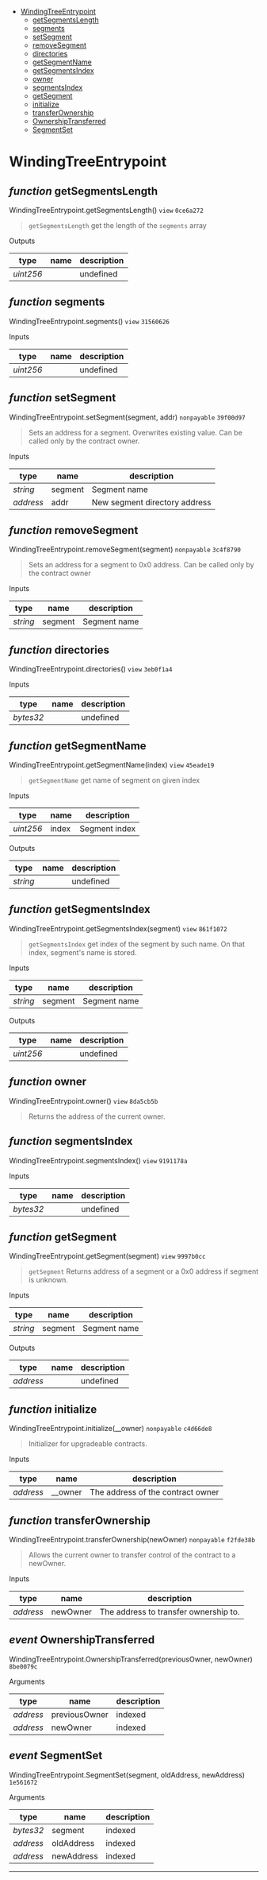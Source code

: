 * [WindingTreeEntrypoint](#windingtreeentrypoint)
  * [getSegmentsLength](#function-getsegmentslength)
  * [segments](#function-segments)
  * [setSegment](#function-setsegment)
  * [removeSegment](#function-removesegment)
  * [directories](#function-directories)
  * [getSegmentName](#function-getsegmentname)
  * [getSegmentsIndex](#function-getsegmentsindex)
  * [owner](#function-owner)
  * [segmentsIndex](#function-segmentsindex)
  * [getSegment](#function-getsegment)
  * [initialize](#function-initialize)
  * [transferOwnership](#function-transferownership)
  * [OwnershipTransferred](#event-ownershiptransferred)
  * [SegmentSet](#event-segmentset)

# WindingTreeEntrypoint


## *function* getSegmentsLength

WindingTreeEntrypoint.getSegmentsLength() `view` `0ce6a272`

> `getSegmentsLength` get the length of the `segments` array



Outputs

| **type** | **name** | **description** |
|-|-|-|
| *uint256* |  | undefined |

## *function* segments

WindingTreeEntrypoint.segments() `view` `31560626`


Inputs

| **type** | **name** | **description** |
|-|-|-|
| *uint256* |  | undefined |


## *function* setSegment

WindingTreeEntrypoint.setSegment(segment, addr) `nonpayable` `39f00d97`

> Sets an address for a segment. Overwrites existing value. Can be called only by the contract owner.

Inputs

| **type** | **name** | **description** |
|-|-|-|
| *string* | segment | Segment name |
| *address* | addr | New segment directory address |


## *function* removeSegment

WindingTreeEntrypoint.removeSegment(segment) `nonpayable` `3c4f8790`

> Sets an address for a segment to 0x0 address. Can be called only by the contract owner

Inputs

| **type** | **name** | **description** |
|-|-|-|
| *string* | segment | Segment name |


## *function* directories

WindingTreeEntrypoint.directories() `view` `3eb0f1a4`


Inputs

| **type** | **name** | **description** |
|-|-|-|
| *bytes32* |  | undefined |


## *function* getSegmentName

WindingTreeEntrypoint.getSegmentName(index) `view` `45eade19`

> `getSegmentName` get name of segment on given index

Inputs

| **type** | **name** | **description** |
|-|-|-|
| *uint256* | index | Segment index |

Outputs

| **type** | **name** | **description** |
|-|-|-|
| *string* |  | undefined |

## *function* getSegmentsIndex

WindingTreeEntrypoint.getSegmentsIndex(segment) `view` `861f1072`

> `getSegmentsIndex` get index of the segment by such name. On that index, segment's name is stored.

Inputs

| **type** | **name** | **description** |
|-|-|-|
| *string* | segment | Segment name |

Outputs

| **type** | **name** | **description** |
|-|-|-|
| *uint256* |  | undefined |

## *function* owner

WindingTreeEntrypoint.owner() `view` `8da5cb5b`

> Returns the address of the current owner.




## *function* segmentsIndex

WindingTreeEntrypoint.segmentsIndex() `view` `9191178a`


Inputs

| **type** | **name** | **description** |
|-|-|-|
| *bytes32* |  | undefined |


## *function* getSegment

WindingTreeEntrypoint.getSegment(segment) `view` `9997b0cc`

> `getSegment` Returns address of a segment or a 0x0 address if segment is unknown.

Inputs

| **type** | **name** | **description** |
|-|-|-|
| *string* | segment | Segment name |

Outputs

| **type** | **name** | **description** |
|-|-|-|
| *address* |  | undefined |

## *function* initialize

WindingTreeEntrypoint.initialize(__owner) `nonpayable` `c4d66de8`

> Initializer for upgradeable contracts.

Inputs

| **type** | **name** | **description** |
|-|-|-|
| *address* | __owner | The address of the contract owner |


## *function* transferOwnership

WindingTreeEntrypoint.transferOwnership(newOwner) `nonpayable` `f2fde38b`

> Allows the current owner to transfer control of the contract to a newOwner.

Inputs

| **type** | **name** | **description** |
|-|-|-|
| *address* | newOwner | The address to transfer ownership to. |

## *event* OwnershipTransferred

WindingTreeEntrypoint.OwnershipTransferred(previousOwner, newOwner) `8be0079c`

Arguments

| **type** | **name** | **description** |
|-|-|-|
| *address* | previousOwner | indexed |
| *address* | newOwner | indexed |

## *event* SegmentSet

WindingTreeEntrypoint.SegmentSet(segment, oldAddress, newAddress) `1e561672`

Arguments

| **type** | **name** | **description** |
|-|-|-|
| *bytes32* | segment | indexed |
| *address* | oldAddress | indexed |
| *address* | newAddress | indexed |


---